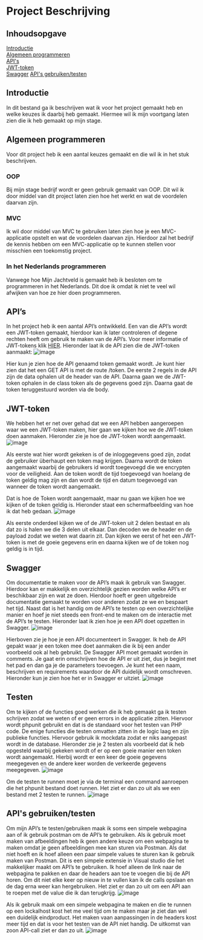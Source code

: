 # Project Beschrijving 

## Inhoudsopgave
[Introductie](https://github.com/Stage-Bravo/Portfolio/blob/main/Progressie_stage/Voortgang_Stage_Project.md#introductie)<br>
[Algemeen programmeren](https://github.com/Stage-Bravo/Portfolio/blob/main/Progressie_stage/Voortgang_Stage_Project.md#algemeen-programmeren)<br>
[API's](https://github.com/Stage-Bravo/Portfolio/blob/main/Progressie_stage/Voortgang_Stage_Project.md#apis)<br>
[JWT-token](https://github.com/Stage-Bravo/Portfolio/blob/main/Progressie_stage/Voortgang_Stage_Project.md#jwt-token)<br>
[Swagger](https://github.com/Stage-Bravo/Portfolio/blob/main/Progressie_stage/Voortgang_Stage_Project.md#swagger)
[API's gebruiken/testen](https://github.com/Stage-Bravo/Portfolio/blob/main/Bewijsvoering/Project_beschrijving.md#apis-gebruikentesten)

## Introductie
In dit bestand ga ik beschrijven wat ik voor het project gemaakt heb en welke keuzes ik daarbij heb gemaakt. Hiermee wil ik mijn voortgang laten zien die ik heb gemaakt op mijn stage. 

## Algemeen programmeren
Voor dit project heb ik een aantal keuzes gemaakt en die wil ik in het stuk beschrijven.
### OOP
Bij mijn stage bedrijf wordt er geen gebruik gemaakt van OOP. Dit wil ik door middel van dit project laten zien hoe het werkt en wat de voordelen daarvan zijn. 
### MVC
Ik wil door middel van MVC te gebruiken laten zien hoe je een MVC-applicatie opstelt en wat de voordelen daarvan zijn. Hierdoor zal het bedrijf de kennis hebben om een MVC-applicatie op te kunnen stellen voor misschien een toekomstig project. 
### In het Nederlands programmeren
Vanwege hoe Mijn Jachtveld is gemaakt heb ik besloten om te programmeren in het Nederlands. Dit doe ik omdat ik niet te veel wil afwijken van hoe ze hier doen programmeren. 

## API’s 
In het project heb ik een aantal API’s ontwikkeld. Een van die API’s wordt een JWT-token gemaakt, hierdoor kan ik later controleren of degene rechten heeft om gebruik te maken van de API’s. Voor meer informatie of JWT-tokens klik [HIER](https://github.com/Stage-Bravo/Portfolio/blob/main/Onderzoek/Onderzoeksrapport.pdf). Hieronder laat ik de API zien die de JWT-token aanmaakt:
![image](https://github.com/Stage-Bravo/Portfolio/assets/103424907/4cf0e9cc-3b0f-4adf-93b3-6a64c949482e)

Hier kun je zien hoe de API genaamd token gemaakt wordt. Je kunt hier zien dat het een GET API is met de route /token. De eerste 2 regels in de API zijn de data ophalen uit de header van de API. Daarna gaan we de JWT-token ophalen in de class token als de gegevens goed zijn. Daarna gaat de token teruggestuurd worden via de body.

## JWT-token
We hebben het er net over gehad dat we een API hebben aangeroepen waar we een JWT-token maken, hier gaan we kijken hoe we de JWT-token doen aanmaken. Hieronder zie je hoe de JWT-token wordt aangemaakt.
 ![image](https://github.com/Stage-Bravo/Portfolio/assets/103424907/c807b7e6-c184-4543-b97a-5a6f5ce33f34)

Als eerste wat hier wordt gekeken is of de inloggegevens goed zijn, zodat de gebruiker überhaupt een token mag krijgen. Daarna wordt de token aangemaakt waarbij de gebruikers id wordt toegevoegd die we encrypten voor de veiligheid. Aan de token wordt de tijd toegevoegd van hoelang de token geldig mag zijn en dan wordt de tijd en datum toegevoegd van wanneer de token wordt aangemaakt. 

Dat is hoe de Token wordt aangemaakt, maar nu gaan we kijken hoe we kijken of de token geldig is. Hieronder staat een schermafbeelding van hoe ik dat heb gedaan. 
![image](https://github.com/Stage-Bravo/Portfolio/assets/103424907/e8bc140e-cde9-4de8-bbc3-efaa8dde2aca)
 
Als eerste onderdeel kijken we of de JWT-token uit 2 delen bestaat en als dat zo is halen we die 3 delen uit elkaar. Dan decoden we de header en de payload zodat we weten wat daarin zit. Dan kijken we eerst of het een JWT-token is met de goeie gegevens erin en daarna kijken we of de token nog geldig is in tijd. 

## Swagger 
Om documentatie te maken voor de API’s maak ik gebruik van Swagger. Hierdoor kan er makkelijk en overzichtelijk gezien worden welke API’s er beschikbaar zijn en wat ze doen. Hierdoor hoeft er geen uitgebreide documentatie gemaakt te worden voor anderen zodat ze we en bespaart het tijd. Naast dat is het handig om de API’s te testen op een overzichtelijke manier en hoef je niet steeds een front-end te maken om de interactie met de API’s te testen. Hieronder laat ik zien hoe je een API doet opzetten in Swagger.
![image](https://github.com/Stage-Bravo/Portfolio/assets/103424907/048fb5c2-eac9-44a6-a3b3-84e2e93bb76e)
 
Hierboven zie je hoe je een API documenteert in Swagger. Ik heb de API gepakt waar je een token mee doet aanmaken die ik bij een ander voorbeeld ook al heb gebruikt. De Swagger API moet gemaakt worden in comments. Je gaat erin omschrijven hoe de API er uit ziet, dus je begint met het pad en dan ga je de parameters toevoegen. Je kunt het een naam, beschrijven en requirements waardoor de API duidelijk wordt omschreven. Hieronder kun je zien hoe het er in Swagger er uitziet. 
![image](https://github.com/Stage-Bravo/Portfolio/assets/103424907/c8662ac8-e7d3-4b47-bc4e-e617068ade86)

## Testen 
Om te kijken of de functies goed werken die ik heb gemaakt ga ik testen schrijven zodat we weten of er geen errors in de applicatie zitten. Hiervoor wordt phpunit gebruikt en dat is de standaard voor het testen van PHP code. De enige functies die testen omvatten zitten in de logic laag en zijn publieke functies. Hiervoor gebruik ik mockdata zodat er niks aangepast wordt in de database. Hieronder zie je 2 testen als voorbeeld dat ik heb opgesteld waarbij gekeken wordt of er op een goeie manier een token wordt aangemaakt. Hierbij wordt er een keer de goeie gegevens meegegeven en de andere keer worden de verkeerde gegevens meegegeven. 
 ![image](https://github.com/Stage-Bravo/Portfolio/assets/103424907/68e8add6-2f05-4fc7-8f1a-c1b576029004)

Om de testen te runnen moet je via de terminal een command aanroepen die het phpunit bestand doet runnen. Het ziet er dan zo uit als we een bestand met 2 testen te runnen.
 ![image](https://github.com/Stage-Bravo/Portfolio/assets/103424907/dee7d71d-039e-466f-9b3f-3f80e3962977)

 ## API's gebruiken/testen
 Om mijn API’s te testen/gebruiken maak ik soms een simpele webpagina aan of ik gebruik postman om de API’s te gebruiken. Als ik gebruik moet maken van afbeeldingen heb ik geen andere keuze om een webpagina te maken omdat je geen afbeeldingen mee kan sturen via Postman. Als dat niet hoeft en ik hoef alleen een paar simpele values te sturen kan ik gebruik maken van Postman. Dit is een simpele extensie in Visual studio die het makkelijker maakt om API’s te gebruiken. Ik hoef alleen de link naar de webpagina te pakken en daar de headers aan toe te voegen die bij de API horen. Om dit niet elke keer op nieuw in te vullen kan ik de calls opslaan en de dag erna weer kan hergebruiken. Het ziet er dan zo uit om een API aan te roepen met de value die ik dan terugkrijg. 
 ![image](https://github.com/Stage-Bravo/Portfolio/assets/103424907/9bc192d5-c19c-41b8-9871-118704cb5e2e)

Als ik gebruik maak om een simpele webpagina te maken en die te runnen op een lockalhost kost het me veel tijd om te maken maar je ziet dan wel een duidelijk eindproduct. Het maken vaan aanpassingen in de headers kost meer tijd en dat is voor het testen van de API niet handig. De uitkomst van zoon API-call ziet er dan zo uit. 
![image](https://github.com/Stage-Bravo/Portfolio/assets/103424907/3d249ecf-9105-4b1f-808f-dc9ee27b5310)

